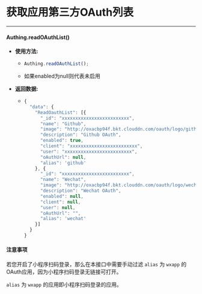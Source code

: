 # 获取应用第三方OAuth列表

----------

#### Authing.readOAuthList()

- **使用方法:**

  - ``` javascript
    Authing.readOAuthList();
    ```
  - 如果enabled为null则代表未启用

- **返回数据:**

  - ``` javascript
    {
      "data": {
        "ReadOauthList": [{
          "_id": "xxxxxxxxxxxxxxxxxxxxxxxxx",
          "name": "Github",
          "image": "http://oxacbp94f.bkt.clouddn.com/oauth/logo/github.svg",
          "description": "Github OAuth",
          "enabled": true,
          "client": "xxxxxxxxxxxxxxxxxxxxxxxxx",
          "user": "xxxxxxxxxxxxxxxxxxxxxxxxx",
          "oAuthUrl": null,
          "alias": 'github'
        }, {
          "_id": "xxxxxxxxxxxxxxxxxxxxxxxxx",
          "name": "Wechat",
          "image": "http://oxacbp94f.bkt.clouddn.com/oauth/logo/wechat.png",
          "description": "Wechat OAuth",
          "enabled": null,
          "client": null,
          "user": null,
          "oAuthUrl": "",
          "alias": 'wechat'
        }]
      }
    }
    ```

#### 注意事项

若您开启了小程序扫码登录，那么在本接口中需要手动过滤 ``alias`` 为 ``wxapp`` 的 OAuth应用，因为小程序扫码登录无链接可打开。

``alias`` 为 ``wxapp`` 的应用即小程序扫码登录的应用。

